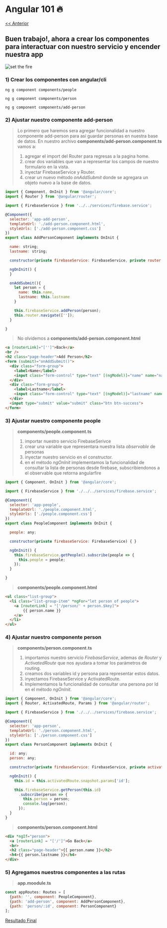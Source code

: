 # Angular 101 :fire:

[ << Anterior](https://github.com/Shinkei/angular-firebase-tutorial/tree/step1)


## Buen trabajo!, ahora a crear los componentes para interactuar con nuestro servicio y encender nuestra app

![set the fire](https://i.giphy.com/media/zqhZB6bo5FgoE/giphy.gif)

### 1) Crear los componentes con angular/cli
```
ng g component components/people
```
```
ng g component components/person
```
```
ng g component components/add-person
```

### 2) Ajustar nuestro componente add-person
> Lo primero que haremos sera agregar funcionalidad a nuestro componente add-person para así guardar personas en nuestra base de datos.
> En nuestro archivo **components/add-person.component.ts** vamos a:
> 1. agregar el import del Router para regresas a la pagina home.
> 2. crear dos variables que van a representar los campos de nuestro formulario en la vista.
> 3. inyectar FirebaseService y Router.
> 4. crear un nuevo método *onAddSubmit* donde se agregara un objeto nuevo a la base de datos.
```javascript
import { Component, OnInit } from '@angular/core';
import { Router } from '@angular/router';

import { FirebaseService } from '../../services/firebase.service';

@Component({
  selector: 'app-add-person',
  templateUrl: './add-person.component.html',
  styleUrls: ['./add-person.component.css']
})
export class AddPersonComponent implements OnInit {

  name: string;
  lastname: string;

  constructor(private firebaseService: FirebaseService, private router: Router) { }

  ngOnInit() {
  }

  onAddSubmit(){
    let person = {
      name: this.name,
      lastname: this.lastname
    }

    this.firebaseService.addPerson(person);
    this.router.navigate(['']);
  }

}
```
> No olvidemos a **components/add-person.component.html**
```html
<a [routerLink]="['']">Back</a>
<br />
<h2 class="page-header">Add Person</h2>
<form (submit)="onAddSubmit()">
  <div class="form-group">
    <label>Name</label>
    <input class="form-control" type="text" [(ngModel)]="name" name="name" required>
  </div>
  <div class="form-group">
    <label>Lastname</label>
    <input class="form-control" type="text" [(ngModel)]="lastname" name="lastname" required>
  </div>
  <input type="submit" value="submit" class="btn btn-success">
</form>
```

### 3) Ajustar nuestro componente people
> **components/people.component.ts**
> 1. importar nuestro servicio FirebaseSerivce
> 2. crear una variable que representara nuestra lista *observable* de personas
> 3. inyectar nuestro servicio en el constructor.
> 4. en el método *ngOnInit* implementamos la funcionalidad de consultar la lista de personas desde firebase, subscribiendonos a el observable que retorna angularfire
```javascript 
import { Component, OnInit } from '@angular/core';

import { FirebaseService } from './../../services/firebase.service';

@Component({
  selector: 'app-people',
  templateUrl: './people.component.html',
  styleUrls: ['./people.component.css']
})
export class PeopleComponent implements OnInit {

  people: any;

  constructor(private firebaseService: FirebaseService) { }

  ngOnInit() {
    this.firebaseService.getPeople().subscribe(people => {
      this.people = people;
    });
  }

}
```
> **components/people.component.html**
```html
<ul class="list-group">
  <li class="list-group-item" *ngFor="let person of people">
    <a [routerLink] = "['/person/' + person.$key]">
        {{ person.name }}
    </a>
  </li>
</ul>
```

### 4) Ajustar nuestro componente person
>**components/person.component.ts**
>1. importamos nuestro servicio *FirebaseService*, ademas de *Router* y *ActivatedRoute* que nos ayudara a tomar los parámetros de routing.
>2. creamos dos variables id y persona para representar estos datos.
>3. inyectamos FirebaseService y ActivatedRoute.
>4. Implementamos la funcionalidad de consultar una persona por Id en el método *ngOnInit*.
```javascript
import { Component, OnInit } from '@angular/core';
import { Router, ActivatedRoute, Params } from '@angular/router';

import { FirebaseService } from './../../services/firebase.service';

@Component({
  selector: 'app-person',
  templateUrl: './person.component.html',
  styleUrls: ['./person.component.css']
})
export class PersonComponent implements OnInit {

  id: any;
  person: any;

  constructor(private firebaseService: FirebaseService, private activatedRoute: ActivatedRoute) { }

  ngOnInit() {
    this.id = this.activatedRoute.snapshot.params['id'];

    this.firebaseService.getPerson(this.id)
      .subscribe(person => {
        this.person = person;
        console.log(person);
      });
  }
}
```
>**components/person.component.html**
```html
<div *ngIf="person">
  <a [routerLink] = "['/']">Go Back</a>
  <br>
  <h2 class="page-header">{{ person.name }}</h2>
  <h4>{{ person.lastname }}</h4>
</div>
```
### 5) Agregamos nuestros componentes a las rutas 
> **app.moodule.ts**
```javascript
const appRoutes: Routes = [
  {path: '', component: PeopleComponent},
  {path: 'add-person', component: AddPersonComponent},
  {path: 'person/:id', component: PersonComponent}
];
```

[Resultado Final](https://github.com/Shinkei/angular-firebase-tutorial/tree/step3)
